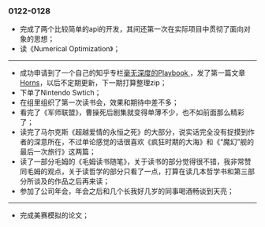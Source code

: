 ### 0122-0128

- 完成了两个比较简单的api的开发，其间还第一次在实际项目中贯彻了面向对象的思想；
- 读《Numerical Optimization》；

---

- 成功申请到了一个自己的知乎专栏[毫无深度的Playbook ](https://zhuanlan.zhihu.com/superficial-playbook)，发了第一篇文章[Horns](https://zhuanlan.zhihu.com/p/32964929)，以后不定期更新，下一期打算整理zip；
- 下单了Nintendo Swtich；
- 在组里组织了第一次读书会，效果和期待中差不多；
- 看完了《军师联盟》，曹操死后剧集就变得单薄不少，也不如前面那么精彩了；
- 读完了马尔克斯《超越爱情的永恒之死》的大部分，说实话完全没有捉摸到作者的深意所在，不过单论感觉的话很喜欢《疯狂时期的大海》和《“魔幻”舰的最后一次旅行》这两篇；
- 读了一部分毛姆的《毛姆读书随笔》，关于读书的部分觉得很不错，我非常赞同毛姆的观点，关于读哲学的部分只看了一点，打算在读几本哲学书和第三部分所谈及的作品之后再来读；
- 参加了公司年会，年会之后和几个长我好几岁的同事喝酒畅谈到天亮；


---


- 完成美赛模拟的论文；